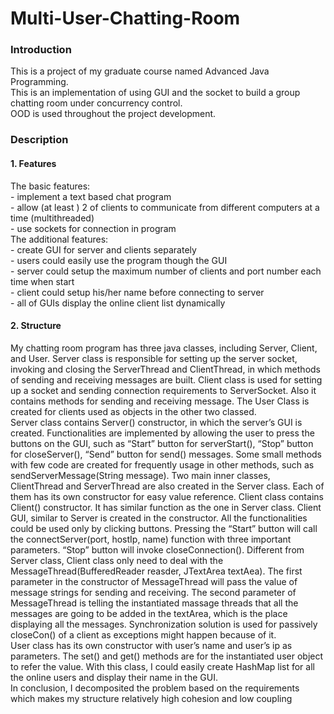 # Multi-User-Chatting-Room
<h3>Introduction</h3>
This is a project of my graduate course named Advanced Java Programming.<br>  
This is an implementation of using GUI and the socket to build a group chatting room under concurrency control.<br>
OOD is used throughout the project development.

<h3>Description</h3>
<h4>1. Features</h4>
The basic features:<br>
- implement a text based chat program<br>
- allow (at least ) 2 of clients to communicate from different computers at a
time (multithreaded)<br>
- use sockets for connection in program<br>
The additional features:<br>
- create GUI for server and clients separately<br>
- users could easily use the program though the GUI<br>
- server could setup the maximum number of clients and port number each
time when start<br>
- client could setup his/her name before connecting to server<br>
- all of GUIs display the online client list dynamically
<h4>2. Structure</h4>
My chatting room program has three java classes, including Server, Client, and
User. Server class is responsible for setting up the server socket, invoking and
closing the ServerThread and ClientThread, in which methods of sending and
receiving messages are built. Client class is used for setting up a socket and
sending connection requirements to ServerSocket. Also it contains methods for
sending and receiving message. The User Class is created for clients used as
objects in the other two classed.<br>
Server class contains Server() constructor, in which the server’s GUI is created.
Functionalities are implemented by allowing the user to press the buttons on the
GUI, such as “Start” button for serverStart(), “Stop” button for closeServer(),
“Send” button for send() messages. Some small methods with few code are created
for frequently usage in other methods, such as sendServerMessage(String
message). Two main inner classes, ClientThread and ServerThread are also created
in the Server class. Each of them has its own constructor for easy value reference.
Client class contains Client() constructor. It has similar function as the one in
Server class. Client GUI, similar to Server is created in the constructor. All the
functionalities could be used only by clicking buttons. Pressing the “Start” button
will call the connectServer(port, hostIp, name) function with three important
parameters. “Stop” button will invoke closeConnection(). Different from Server
class, Client class only need to deal with the MessageThread(BufferedReader
reasder, JTextArea textAea). The first parameter in the constructor of
MessageThread will pass the value of message strings for sending and receiving.
The second parameter of MessageThread is telling the instantiated massage threads
that all the messages are going to be added in the textArea, which is the place
displaying all the messages. Synchronization solution is used for passively
closeCon() of a client as exceptions might happen because of it.<br>
User class has its own constructor with user’s name and user’s ip as parameters.
The set() and get() methods are for the instantiated user object to refer the value.
With this class, I could easily create HashMap list for all the online users and
display their name in the GUI.<br>
In conclusion, I decomposited the problem based on the requirements which makes
my structure relatively high cohesion and low coupling
